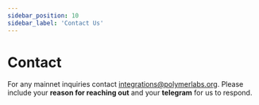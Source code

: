 ```yaml
---
sidebar_position: 10
sidebar_label: 'Contact Us'
---
```


# Contact

For any mainnet inquiries contact integrations@polymerlabs.org. Please include your **reason for reaching out** and your **telegram** for us to respond.

